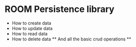 # ROOM Persistence library
+ How to create data 
+ How to update data 
+ How to read data
+ How to delete data 
** And all the basic crud operations **